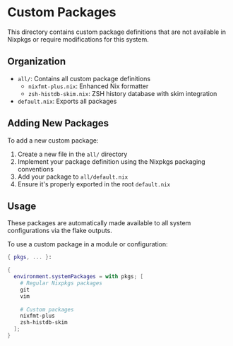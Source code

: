 # Custom Packages

This directory contains custom package definitions that are not available in Nixpkgs or require modifications for this system.

## Organization

- `all/`: Contains all custom package definitions
  - `nixfmt-plus.nix`: Enhanced Nix formatter
  - `zsh-histdb-skim.nix`: ZSH history database with skim integration
- `default.nix`: Exports all packages

## Adding New Packages

To add a new custom package:

1. Create a new file in the `all/` directory
2. Implement your package definition using the Nixpkgs packaging conventions
3. Add your package to `all/default.nix`
4. Ensure it's properly exported in the root `default.nix`

## Usage

These packages are automatically made available to all system configurations via the flake outputs.

To use a custom package in a module or configuration:

```nix
{ pkgs, ... }:

{
  environment.systemPackages = with pkgs; [
    # Regular Nixpkgs packages
    git
    vim
    
    # Custom packages
    nixfmt-plus
    zsh-histdb-skim
  ];
}
```
